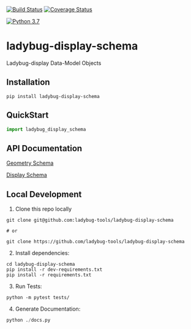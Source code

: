 [![Build Status](https://travis-ci.com/ladybug-tools/ladybug-display-schema.svg?branch=master)](https://travis-ci.com/ladybug-tools/ladybug-display-schema)
[![Coverage Status](https://coveralls.io/repos/github/ladybug-tools/ladybug-display-schema/badge.svg?branch=master)](https://coveralls.io/github/ladybug-tools/ladybug-display-schema)

[![Python 3.7](https://img.shields.io/badge/python-3.7-blue.svg)](https://www.python.org/downloads/release/python-370/)

# ladybug-display-schema

Ladybug-display Data-Model Objects

## Installation

```console
pip install ladybug-display-schema
```

## QuickStart

```python
import ladybug_display_schema

```

## API Documentation

[Geometry Schema](https://ladybug-tools.github.io/ladybug-display-schema/geometry.html)

[Display Schema](https://ladybug-tools.github.io/ladybug-display-schema/display.html)

## Local Development

1. Clone this repo locally

```console
git clone git@github.com:ladybug-tools/ladybug-display-schema

# or

git clone https://github.com/ladybug-tools/ladybug-display-schema
```

2. Install dependencies:

```console
cd ladybug-display-schema
pip install -r dev-requirements.txt
pip install -r requirements.txt
```

3. Run Tests:

```console
python -m pytest tests/
```

4. Generate Documentation:

```python
python ./docs.py
```
